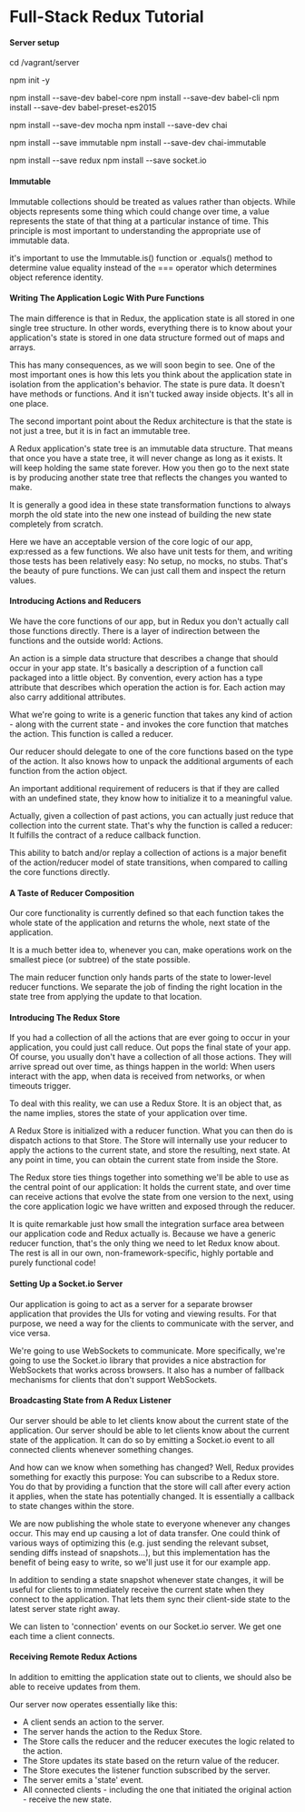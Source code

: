 # Full-Stack Redux Tutorial

#### Server setup

cd /vagrant/server

npm init -y

npm install --save-dev babel-core
npm install --save-dev babel-cli
npm install --save-dev babel-preset-es2015

npm install --save-dev mocha
npm install --save-dev chai

npm install --save immutable
npm install --save-dev chai-immutable

npm install --save redux
npm install --save socket.io


#### Immutable

Immutable collections should be treated as values rather than objects. While objects represents some thing which could change over time, a value represents the state of that thing at a particular instance of time. This principle is most important to understanding the appropriate use of immutable data.

it's important to use the Immutable.is() function or .equals() method to determine value equality instead of the === operator which determines object reference identity.

#### Writing The Application Logic With Pure Functions

The main difference is that in Redux, the application state is all stored in one single tree structure. In other words, everything there is to know about your application's state is stored in one data structure formed out of maps and arrays.

This has many consequences, as we will soon begin to see. One of the most important ones is how this lets you think about the application state in isolation from the application's behavior. The state is pure data. It doesn't have methods or functions. And it isn't tucked away inside objects. It's all in one place.

The second important point about the Redux architecture is that the state is not just a tree, but it is in fact an immutable tree.

A Redux application's state tree is an immutable data structure. That means that once you have a state tree, it will never change as long as it exists. It will keep holding the same state forever. How you then go to the next state is by producing another state tree that reflects the changes you wanted to make.

It is generally a good idea in these state transformation functions to always morph the old state into the new one instead of building the new state completely from scratch.

Here we have an acceptable version of the core logic of our app, exp:ressed as a few functions. We also have unit tests for them, and writing those tests has been relatively easy: No setup, no mocks, no stubs. That's the beauty of pure functions. We can just call them and inspect the return values.

#### Introducing Actions and Reducers

We have the core functions of our app, but in Redux you don't actually call those functions directly. There is a layer of indirection between the functions and the outside world: Actions.

An action is a simple data structure that describes a change that should occur in your app state. It's basically a description of a function call packaged into a little object. By convention, every action has a type attribute that describes which operation the action is for. Each action may also carry additional attributes.

What we're going to write is a generic function that takes any kind of action - along with the current state - and invokes the core function that matches the action. This function is called a reducer.

Our reducer should delegate to one of the core functions based on the type of the action. It also knows how to unpack the additional arguments of each function from the action object.

An important additional requirement of reducers is that if they are called with an undefined state, they know how to initialize it to a meaningful value.

Actually, given a collection of past actions, you can actually just reduce that collection into the current state. That's why the function is called a reducer: It fulfills the contract of a reduce callback function.

This ability to batch and/or replay a collection of actions is a major benefit of the action/reducer model of state transitions, when compared to calling the core functions directly.

#### A Taste of Reducer Composition

Our core functionality is currently defined so that each function takes the whole state of the application and returns the whole, next state of the application.

It is a much better idea to, whenever you can, make operations work on the smallest piece (or subtree) of the state possible. 

The main reducer function only hands parts of the state to lower-level reducer functions. We separate the job of finding the right location in the state tree from applying the update to that location.

#### Introducing The Redux Store

If you had a collection of all the actions that are ever going to occur in your application, you could just call reduce. Out pops the final state of your app. Of course, you usually don't have a collection of all those actions. They will arrive spread out over time, as things happen in the world: When users interact with the app, when data is received from networks, or when timeouts trigger.

To deal with this reality, we can use a Redux Store. It is an object that, as the name implies, stores the state of your application over time.

A Redux Store is initialized with a reducer function.  What you can then do is dispatch actions to that Store. The Store will internally use your reducer to apply the actions to the current state, and store the resulting, next state.  At any point in time, you can obtain the current state from inside the Store.

The Redux store ties things together into something we'll be able to use as the central point of our application: It holds the current state, and over time can receive actions that evolve the state from one version to the next, using the core application logic we have written and exposed through the reducer.

It is quite remarkable just how small the integration surface area between our application code and Redux actually is. Because we have a generic reducer function, that's the only thing we need to let Redux know about. The rest is all in our own, non-framework-specific, highly portable and purely functional code!

#### Setting Up a Socket.io Server

Our application is going to act as a server for a separate browser application that provides the UIs for voting and viewing results. For that purpose, we need a way for the clients to communicate with the server, and vice versa.

We're going to use WebSockets to communicate. More specifically, we're going to use the Socket.io library that provides a nice abstraction for WebSockets that works across browsers. It also has a number of fallback mechanisms for clients that don't support WebSockets.

#### Broadcasting State from A Redux Listener

Our server should be able to let clients know about the current state of the application. Our server should be able to let clients know about the current state of the application.  It can do so by emitting a Socket.io event to all connected clients whenever something changes.

And how can we know when something has changed? Well, Redux provides something for exactly this purpose: You can subscribe to a Redux store. You do that by providing a function that the store will call after every action it applies, when the state has potentially changed. It is essentially a callback to state changes within the store.

We are now publishing the whole state to everyone whenever any changes occur. This may end up causing a lot of data transfer. One could think of various ways of optimizing this (e.g. just sending the relevant subset, sending diffs instead of snapshots...), but this implementation has the benefit of being easy to write, so we'll just use it for our example app.

In addition to sending a state snapshot whenever state changes, it will be useful for clients to immediately receive the current state when they connect to the application. That lets them sync their client-side state to the latest server state right away.

We can listen to 'connection' events on our Socket.io server. We get one each time a client connects.

#### Receiving Remote Redux Actions

In addition to emitting the application state out to clients, we should also be able to receive updates from them.

Our server now operates essentially like this:

* A client sends an action to the server.
* The server hands the action to the Redux Store.
* The Store calls the reducer and the reducer executes the logic related to the action.
* The Store updates its state based on the return value of the reducer.
* The Store executes the listener function subscribed by the server.
* The server emits a 'state' event.
* All connected clients - including the one that initiated the original action - receive the new state.




